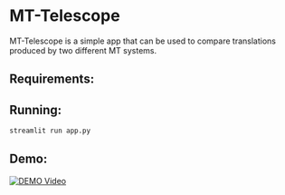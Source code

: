 # MT-Telescope

MT-Telescope is a simple app that can be used to compare translations produced by two different MT systems.

## Requirements:


## Running:

```bash
streamlit run app.py
```

## Demo:

[![DEMO Video](https://img.youtube.com/vi/971nrdYUCMw/0.jpg)](https://www.youtube.com/watch?v=971nrdYUCMw)

